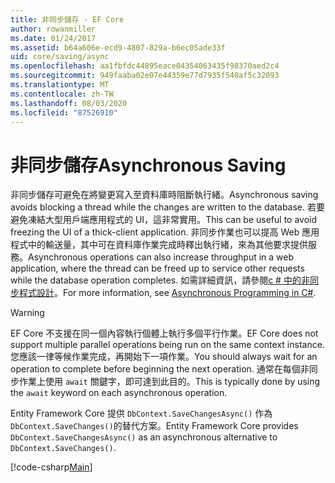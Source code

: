 ```yaml
---
title: 非同步儲存 - EF Core
author: rowanmiller
ms.date: 01/24/2017
ms.assetid: b64a606e-ecd9-4807-829a-b6ec05ade33f
uid: core/saving/async
ms.openlocfilehash: aa1fbfdc44895eace04354063435f98370aed2c4
ms.sourcegitcommit: 949faaba02e07e44359e77d7935f540af5c32093
ms.translationtype: MT
ms.contentlocale: zh-TW
ms.lasthandoff: 08/03/2020
ms.locfileid: "87526910"
---
```

# <a name="asynchronous-saving"></a><span data-ttu-id="9ff0f-102">非同步儲存</span><span class="sxs-lookup"><span data-stu-id="9ff0f-102">Asynchronous Saving</span></span>

<span data-ttu-id="9ff0f-103">非同步儲存可避免在將變更寫入至資料庫時阻斷執行緒。</span><span class="sxs-lookup"><span data-stu-id="9ff0f-103">Asynchronous saving avoids blocking a thread while the changes are written to the database.</span></span> <span data-ttu-id="9ff0f-104">若要避免凍結大型用戶端應用程式的 UI，這非常實用。</span><span class="sxs-lookup"><span data-stu-id="9ff0f-104">This can be useful to avoid freezing the UI of a thick-client application.</span></span> <span data-ttu-id="9ff0f-105">非同步作業也可以提高 Web 應用程式中的輸送量，其中可在資料庫作業完成時釋出執行緒，來為其他要求提供服務。</span><span class="sxs-lookup"><span data-stu-id="9ff0f-105">Asynchronous operations can also increase throughput in a web application, where the thread can be freed up to service other requests while the database operation completes.</span></span> <span data-ttu-id="9ff0f-106">如需詳細資訊，請參閱[c # 中的非同步程式設計](/dotnet/csharp/async)。</span><span class="sxs-lookup"><span data-stu-id="9ff0f-106">For more information, see [Asynchronous Programming in C#](/dotnet/csharp/async).</span></span>

> [!WARNING]  
> <span data-ttu-id="9ff0f-107">EF Core 不支援在同一個內容執行個體上執行多個平行作業。</span><span class="sxs-lookup"><span data-stu-id="9ff0f-107">EF Core does not support multiple parallel operations being run on the same context instance.</span></span> <span data-ttu-id="9ff0f-108">您應該一律等候作業完成，再開始下一項作業。</span><span class="sxs-lookup"><span data-stu-id="9ff0f-108">You should always wait for an operation to complete before beginning the next operation.</span></span> <span data-ttu-id="9ff0f-109">通常在每個非同步作業上使用 `await` 關鍵字，即可達到此目的。</span><span class="sxs-lookup"><span data-stu-id="9ff0f-109">This is typically done by using the `await` keyword on each asynchronous operation.</span></span>

<span data-ttu-id="9ff0f-110">Entity Framework Core 提供 `DbContext.SaveChangesAsync()` 作為 `DbContext.SaveChanges()`的替代方案。</span><span class="sxs-lookup"><span data-stu-id="9ff0f-110">Entity Framework Core provides `DbContext.SaveChangesAsync()` as an asynchronous alternative to `DbContext.SaveChanges()`.</span></span>

[!code-csharp[Main](../../../samples/core/Saving/Async/Sample.cs#Sample)]
